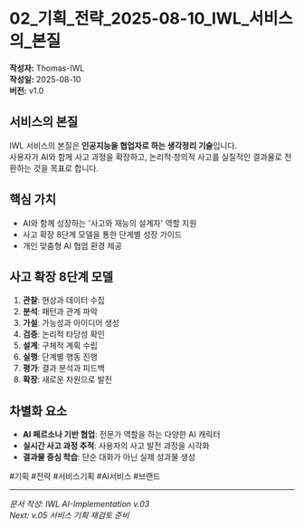 # 02_기획_전략_2025-08-10_IWL_서비스의_본질

**작성자:** Thomas-IWL  
**작성일:** 2025-08-10  
**버전:** v1.0

## 서비스의 본질
IWL 서비스의 본질은 **인공지능을 협업자로 하는 생각정리 기술**입니다.  
사용자가 AI와 함께 사고 과정을 확장하고, 논리적·창의적 사고를 실질적인 결과물로 전환하는 것을 목표로 합니다.

## 핵심 가치
- AI와 함께 성장하는 '사고와 재능의 설계자' 역할 지원
- 사고 확장 8단계 모델을 통한 단계별 성장 가이드
- 개인 맞춤형 AI 협업 환경 제공

## 사고 확장 8단계 모델
1. **관찰**: 현상과 데이터 수집
2. **분석**: 패턴과 관계 파악
3. **가설**: 가능성과 아이디어 생성
4. **검증**: 논리적 타당성 확인
5. **설계**: 구체적 계획 수립
6. **실행**: 단계별 행동 진행
7. **평가**: 결과 분석과 피드백
8. **확장**: 새로운 차원으로 발전

## 차별화 요소
- **AI 페르소나 기반 협업**: 전문가 역할을 하는 다양한 AI 캐릭터
- **실시간 사고 과정 추적**: 사용자의 사고 발전 과정을 시각화
- **결과물 중심 학습**: 단순 대화가 아닌 실제 성과물 생성

#기획 #전략 #서비스기획 #AI서비스 #브랜드

---
*문서 작성: IWL AI-Implementation v.03*  
*Next: v.05 서비스 기획 재검토 준비*